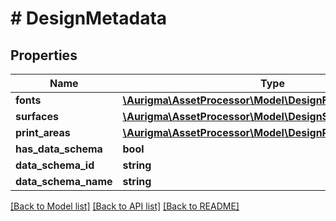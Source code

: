# # DesignMetadata

## Properties

Name | Type | Description | Notes
------------ | ------------- | ------------- | -------------
**fonts** | [**\Aurigma\AssetProcessor\Model\DesignFontMetadata[]**](DesignFontMetadata.md) |  | [optional]
**surfaces** | [**\Aurigma\AssetProcessor\Model\DesignSurfaceMetadata[]**](DesignSurfaceMetadata.md) |  | [optional]
**print_areas** | [**\Aurigma\AssetProcessor\Model\DesignPrintAreaMetadata[]**](DesignPrintAreaMetadata.md) |  | [optional]
**has_data_schema** | **bool** |  | [optional]
**data_schema_id** | **string** |  | [optional]
**data_schema_name** | **string** |  | [optional]

[[Back to Model list]](../../README.md#models) [[Back to API list]](../../README.md#endpoints) [[Back to README]](../../README.md)
